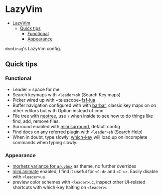 # LazyVim

<!--toc:start-->
- [LazyVim](#lazyvim)
  - [Quick tips](#quick-tips)
    - [Functional](#functional)
    - [Appearance](#appearance)
<!--toc:end-->

`dmedinag`'s LazyVim config.

## Quick tips

### Functional

- Leader = space for me
- Search keymaps with `<leader>sk` (Search Key maps)
- Picker wired up with ~telescope~[fzf-lua](https://github.com/ibhagwan/fzf-lua)
- Buffer navigation configured with with [barbar](https://github.com/romgrk/barbar.nvim), classic key maps on on other editors but with Option instead of cmd
- File tree with [neotree](https://github.com/nvim-neo-tree/neo-tree.nvim), use `?` when inside to see how to do things like find, add, remove files.
- Surround enabled with [mini surround](https://github.com/echasnovski/mini.surround), default config
- Find docs on any referred plugin with `<leader>sh` (Search Help)
- When in doubt, type slowly. [which-key](https://github.com/folke/which-key.nvim) will load up on incomplete commands when typing slowly.

### Appearance

- [morhetz variance for `gruvbox`](https://github.com/morhetz/gruvbox) as theme, no further overrides
- [mini.animate](https://github.com/echasnovski/mini.animate) enabled, I find it useful for `<C-d>` and `<C-u>`. Easily disable with `<leader>ua`
- preview color schemes with `<leader>uC`, inspect other UI-related shortcuts with which-key halting on `<leader>u`
